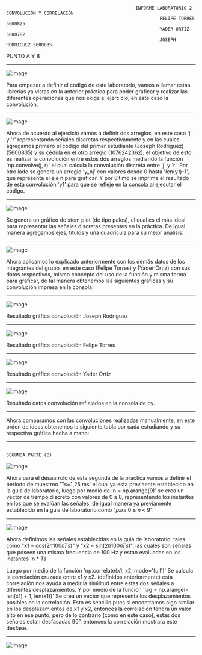                                                     INFORME LABORATORIO 2 CONVOLUCIÓN Y CORRELACIÓN 
                                                             FELIPE TORRES 5600825
                                                             YADER ORTIZ   5600782
                                                             JOSEPH RODRIGUEZ 5600835

PUNTO A Y B
___________________________________________________________________________________________________________________________

![image](https://github.com/user-attachments/assets/f3c8b298-402a-4acb-800c-add117427036)

Para empezar a definir el codigo de este laboratorio, vamos a llamar estas librerias ya vistas en la anterior práctica para poder graficar y realizar las diferentes operaciones que nos exige el ejercicio, en este caso la convolución.
___________________________________________________________________________________________________________________________

![image](https://github.com/user-attachments/assets/5695277b-239f-4baa-9879-96ae51555c8c)

Ahora de acuerdo al ejercicio vamos a definir dos arreglos, en este caso 'j' y 'r' representando señales discretas respectivamente y en las cuales agregamos primero el código del primer estudiante (Joseph Rodriguez) (5600835) y su cédula en el otro arreglo (1076242362), el objetivo de esto es realizar la convolución entre estos dos arreglos mediando la función 'np.convolve(j, r)' el cual calcula la convolución discreta entre 'j' y 'r'.
Por otro lado se genera un arreglo 'y_nj' con valores desde 0 hasta 'len(y1)-1', que representa el eje n para graficar. Y por último se imprime el resultado de esta convolución 'y1' para que se refleje en la consola al ejecutar el código.
___________________________________________________________________________________________________________________________

![image](https://github.com/user-attachments/assets/e16c8f89-7a2a-40b5-982a-8c7599fd0132)

Se genera un gráfico de stem plot (de tipo palos), el cual es el más ideal para representar las señales discretas presentes en la práctica. De igual manera agregamos ejes, titulos y una cuadricula para su mejor analisís.
___________________________________________________________________________________________________________________________

![image](https://github.com/user-attachments/assets/fe7c727b-4e84-4da9-afcd-f61013be1ee9)

Ahora aplicamos lo explicado anteriormente con los demás datos de los integrantes del grupo, en este caso (Felipe Torres) y (Yader Ortiz) con sus datos respectivos, mismo concepto del uso de la función y misma forma para graficar, de tal manera obtenemos las siguientes gráficas y su convolución impresa en la consola:
___________________________________________________________________________________________________________________________

![image](https://github.com/user-attachments/assets/af537f3a-0bca-4d95-98ff-e73d377c7060)

Resultado gráfica convolución Joseph Rodriguez 
___________________________________________________________________________________________________________________________

![image](https://github.com/user-attachments/assets/a523b097-cc1a-43f9-872d-ac0a7393f496)

Resultado gráfica convolución Felipe Torres 
___________________________________________________________________________________________________________________________

![image](https://github.com/user-attachments/assets/db8f4cd3-ea31-4a1e-a3d5-a5354bf7d15d)

Resultado gráfica convolución Yader Ortiz
___________________________________________________________________________________________________________________________

![image](https://github.com/user-attachments/assets/9533c770-1cff-4833-b514-3244af135ac2)

Resultado datos convolución reflejados en la consola de py.

___________________________________________________________________________________________________________________________

Ahora comparamos con las convoluciones realizadas manualmente, en este orden de ideas obtenemos la siguiente tabla por cada estudiando y su respectiva gráfica hecha a mano:








___________________________________________________________________________________________________________________________

                                                                           SEGUNDA PARTE (B) 
                                                                           
![image](https://github.com/user-attachments/assets/8e3f2a6b-0170-41cc-a86b-4dd8ccef8073)

Ahora para el desaarrolo de esta segunda de la práctica vamos a definir el periodo de muestreo 'Ts=1,25 ms' el cual ya esta previaente establecido en la guia de laboratorio, luego por medio de 'n = np.arange(9)' se crea un vector de tiempo discreto con valores de 0 a 8, representando los instantes en los que se evalúan las señales, de igual manera ya previamente establecido en la guia de laboratorio como "𝑝𝑎𝑟𝑎 0 ≤ 𝑛 < 9".

___________________________________________________________________________________________________________________________

![image](https://github.com/user-attachments/assets/10110a3a-e8ff-4f2e-b633-f2718cb201da)

Ahora definimos las señales establecidas en la guia de laboratorio, tales como "x1 = cos(2𝜋100𝑛𝑇𝑠)" y "x2 = sin(2𝜋100𝑛𝑇𝑠)", las cuales son señales que poseen una misma frecuencia de 100 Hz y estan evaluadas en los instantes 'n * Ts'

Luego por medio de la función 'np.correlate(x1, x2, mode='full')' Se calcula la correlación cruzada entre x1 y x2. (definidos anteriormente) esta correlación nos ayuda a medir la similitud entre estas dos señales a diferentes desplazamientos. Y por medio de la función 'lag = np.arange(-len(x1) + 1, len(x1))' Se crea un vector que representa los desplazamientos posibles en la correlación. Esto es sencillo pues si encontramos algo similar en los desplazamientos de x1 y x2, entonces la correlación tendra un valor alto en ese punto, pero de lo contrario (como en este caso), estas dos señales estan desfasadas 90°, entonces la correlación mostrara este desfase.
___________________________________________________________________________________________________________________________

![image](https://github.com/user-attachments/assets/3209bd9b-e7a6-48e0-b021-27a4ff0c7b7d)



